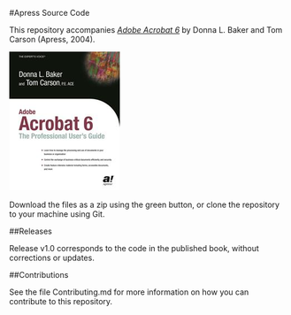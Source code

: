 #Apress Source Code

This repository accompanies [*Adobe Acrobat 6*](http://www.apress.com/9781590592328) by Donna L. Baker and Tom Carson (Apress, 2004).

![Cover image](9781590592328.jpg)

Download the files as a zip using the green button, or clone the repository to your machine using Git.

##Releases

Release v1.0 corresponds to the code in the published book, without corrections or updates.

##Contributions

See the file Contributing.md for more information on how you can contribute to this repository.
